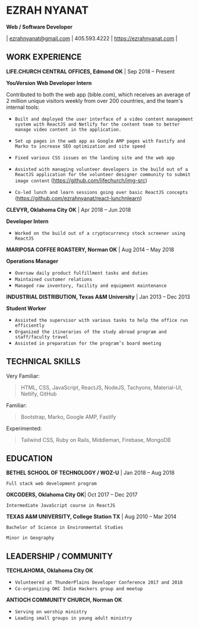 # EZRAH NYANAT
**Web / Software Developer** 

| ezrahnyanat@gmail.com | 405.593.4222 | https://ezrahnyanat.com |

## WORK EXPERIENCE

**LIFE.CHURCH CENTRAL OFFICES, Edmond OK** | Sep 2018 – Present

**YouVersion Web Developer Intern**

Contributed to both the web app (bible.com), which receives an average of 2 million unique visitors weekly from over 200 countries, and the team's internal tools: 

* `Built and deployed the user interface of a video content management system with ReactJS and Netlify for the content team to better manage video content in the application.`

* `Set up pages in the web app as Google AMP pages with Fastify and Marko to increase SEO optimization and site speed`

* `Fixed various CSS issues on the landing site and the web app` 

* `Assisted with managing volunteer developers in the build out of a ReactJS application for the volunteer designer community to submit image content` (https://github.com/lifechurch/img-src)

* `Co-led lunch and learn sessions going over basic ReactJS concepts` (https://github.com/ezrahnyanat/react-lunchnlearn)

**CLEVYR, Oklahoma City OK** | Apr 2018 – Jun 2018

**Developer Intern**

* `Worked on the build out of a cryptocurrency stock screener using ReactJS`

**MARIPOSA COFFEE ROASTERY, Norman OK** | Aug 2014 – May 2018

**Operations Manager**
* `Oversaw daily product fulfillment tasks and duties`
* `Maintained customer relations` 
* `Managed raw inventory, facility and equipment maintenance`

**INDUSTRIAL DISTRIBUTION, Texas A&M University** | Jan 2013 – Dec 2013

**Student Worker**

* `Assisted the supervisor with various tasks to help the office run efficiently`
* `Organized the itineraries of the study abroad program and staff/faculty travel`
* `Assisted in preparation for the program’s board meeting`

## TECHNICAL SKILLS

Very Familiar: 
> HTML, CSS, JavaScript, ReactJS, NodeJS, Tachyons, Material-UI, Netlify, GitHub

Familiar:
> Bootstrap, Marko, Google AMP, Fastify

Experimented: 
> Tailwind CSS, Ruby on Rails, Middleman, Firebase, MongoDB

## EDUCATION

**BETHEL SCHOOL OF TECHNOLOGY / WOZ-U** | Jan 2018 – Aug 2018

`Full stack web development program`

**OKCODERS, Oklahoma City OK**| Oct 2017 – Dec 2017

`Intermediate JavaScript course in ReactJS`

**TEXAS A&M UNIVERSITY, College Station TX** | Aug 2010 – Mar 2014

`Bachelor of Science in Environmental Studies`

`Minor in Geography`

## LEADERSHIP / COMMUNITY

**TECHLAHOMA, Oklahoma City OK**

* `Volunteered at ThunderPlains Developer Conference 2017 and 2018`
* `Co-organizing OKC Indie Hackers group and meetup`

**ANTIOCH COMMUNITY CHURCH, Norman OK**

* `Serving on worship ministry`
* `Leading small groups in young adult ministry`

